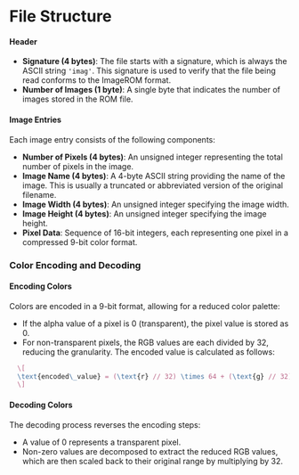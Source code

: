 # File Structure

#### Header
- **Signature (4 bytes)**: The file starts with a signature, which is always the ASCII string `'imag'`. This signature is used to verify that the file being read conforms to the ImageROM format.
- **Number of Images (1 byte)**: A single byte that indicates the number of images stored in the ROM file.

#### Image Entries
Each image entry consists of the following components:

- **Number of Pixels (4 bytes)**: An unsigned integer representing the total number of pixels in the image.
- **Image Name (4 bytes)**: A 4-byte ASCII string providing the name of the image. This is usually a truncated or abbreviated version of the original filename.
- **Image Width (4 bytes)**: An unsigned integer specifying the image width.
- **Image Height (4 bytes)**: An unsigned integer specifying the image height.
- **Pixel Data**: Sequence of 16-bit integers, each representing one pixel in a compressed 9-bit color format.

### Color Encoding and Decoding

#### Encoding Colors
Colors are encoded in a 9-bit format, allowing for a reduced color palette:
- If the alpha value of a pixel is 0 (transparent), the pixel value is stored as 0.
- For non-transparent pixels, the RGB values are each divided by 32, reducing the granularity. The encoded value is calculated as follows:
```latex
  \[
  \text{encoded\_value} = (\text{r} // 32) \times 64 + (\text{g} // 32) \times 8 + (\text{b} // 32) + 1
  \]
```

#### Decoding Colors
The decoding process reverses the encoding steps:
- A value of 0 represents a transparent pixel.
- Non-zero values are decomposed to extract the reduced RGB values, which are then scaled back to their original range by multiplying by 32.
